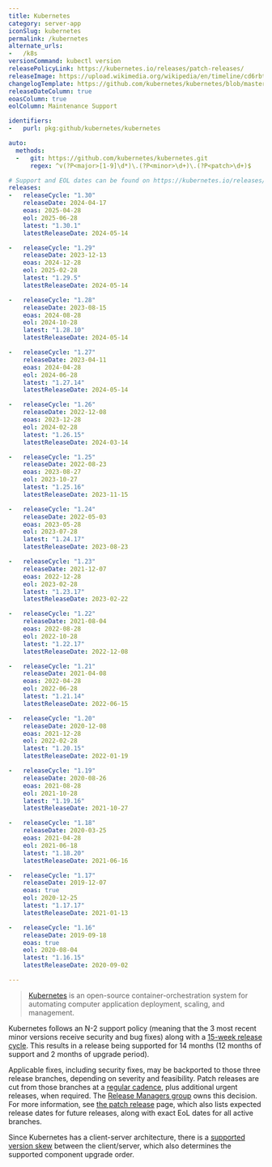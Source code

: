```yaml
---
title: Kubernetes
category: server-app
iconSlug: kubernetes
permalink: /kubernetes
alternate_urls:
-   /k8s
versionCommand: kubectl version
releasePolicyLink: https://kubernetes.io/releases/patch-releases/
releaseImage: https://upload.wikimedia.org/wikipedia/en/timeline/cd6rbto8arbp7d9bq720l1r83634ihs.png
changelogTemplate: https://github.com/kubernetes/kubernetes/blob/master/CHANGELOG/CHANGELOG-__RELEASE_CYCLE__.md
releaseDateColumn: true
eoasColumn: true
eolColumn: Maintenance Support

identifiers:
-   purl: pkg:github/kubernetes/kubernetes

auto:
  methods:
  -   git: https://github.com/kubernetes/kubernetes.git
      regex: ^v(?P<major>[1-9]\d*)\.(?P<minor>\d+)\.(?P<patch>\d+)$

# Support and EOL dates can be found on https://kubernetes.io/releases/patch-releases/#detailed-release-history-for-active-branches
releases:
-   releaseCycle: "1.30"
    releaseDate: 2024-04-17
    eoas: 2025-04-28
    eol: 2025-06-28
    latest: "1.30.1"
    latestReleaseDate: 2024-05-14

-   releaseCycle: "1.29"
    releaseDate: 2023-12-13
    eoas: 2024-12-28
    eol: 2025-02-28
    latest: "1.29.5"
    latestReleaseDate: 2024-05-14

-   releaseCycle: "1.28"
    releaseDate: 2023-08-15
    eoas: 2024-08-28
    eol: 2024-10-28
    latest: "1.28.10"
    latestReleaseDate: 2024-05-14

-   releaseCycle: "1.27"
    releaseDate: 2023-04-11
    eoas: 2024-04-28
    eol: 2024-06-28
    latest: "1.27.14"
    latestReleaseDate: 2024-05-14

-   releaseCycle: "1.26"
    releaseDate: 2022-12-08
    eoas: 2023-12-28
    eol: 2024-02-28
    latest: "1.26.15"
    latestReleaseDate: 2024-03-14

-   releaseCycle: "1.25"
    releaseDate: 2022-08-23
    eoas: 2023-08-27
    eol: 2023-10-27
    latest: "1.25.16"
    latestReleaseDate: 2023-11-15

-   releaseCycle: "1.24"
    releaseDate: 2022-05-03
    eoas: 2023-05-28
    eol: 2023-07-28
    latest: "1.24.17"
    latestReleaseDate: 2023-08-23

-   releaseCycle: "1.23"
    releaseDate: 2021-12-07
    eoas: 2022-12-28
    eol: 2023-02-28
    latest: "1.23.17"
    latestReleaseDate: 2023-02-22

-   releaseCycle: "1.22"
    releaseDate: 2021-08-04
    eoas: 2022-08-28
    eol: 2022-10-28
    latest: "1.22.17"
    latestReleaseDate: 2022-12-08

-   releaseCycle: "1.21"
    releaseDate: 2021-04-08
    eoas: 2022-04-28
    eol: 2022-06-28
    latest: "1.21.14"
    latestReleaseDate: 2022-06-15

-   releaseCycle: "1.20"
    releaseDate: 2020-12-08
    eoas: 2021-12-28
    eol: 2022-02-28
    latest: "1.20.15"
    latestReleaseDate: 2022-01-19

-   releaseCycle: "1.19"
    releaseDate: 2020-08-26
    eoas: 2021-08-28
    eol: 2021-10-28
    latest: "1.19.16"
    latestReleaseDate: 2021-10-27

-   releaseCycle: "1.18"
    releaseDate: 2020-03-25
    eoas: 2021-04-28
    eol: 2021-06-18
    latest: "1.18.20"
    latestReleaseDate: 2021-06-16

-   releaseCycle: "1.17"
    releaseDate: 2019-12-07
    eoas: true
    eol: 2020-12-25
    latest: "1.17.17"
    latestReleaseDate: 2021-01-13

-   releaseCycle: "1.16"
    releaseDate: 2019-09-18
    eoas: true
    eol: 2020-08-04
    latest: "1.16.15"
    latestReleaseDate: 2020-09-02

---
```


>[Kubernetes](https://kubernetes.io/) is an open-source container-orchestration system for
> automating computer application deployment, scaling, and management.

Kubernetes follows an N-2 support policy (meaning that the 3 most recent minor versions receive
security and bug fixes) along with a [15-week release cycle][cadence]. This results in a release
being supported for 14 months (12 months of support and 2 months of upgrade period).

Applicable fixes, including security fixes, may be backported to those three release branches,
depending on severity and feasibility. Patch releases are cut from those branches at a
[regular cadence][cadence], plus additional urgent releases, when required.
The [Release Managers group](https://kubernetes.io/releases/release-managers/) owns this decision.
For more information, see [the patch release](https://kubernetes.io/releases/patch-releases/) page,
which also lists expected release dates for future releases, along with exact EoL dates for all
active branches.

Since Kubernetes has a client-server architecture, there is a [supported version skew](https://kubernetes.io/releases/version-skew-policy/#supported-version-skew)
between the client/server, which also determines the supported component upgrade order.

[cadence]: https://github.com/kubernetes/enhancements/tree/master/keps/sig-release/2572-release-cadence "KEP-2572: Defining the Kubernetes Release Cadence"

